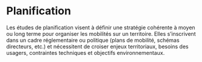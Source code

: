 # Planification
Les études de planification visent à définir une stratégie cohérente à moyen ou long terme pour organiser les mobilités sur un territoire. Elles s’inscrivent dans un cadre réglementaire ou politique (plans de mobilité, schémas directeurs, etc.) et nécessitent de croiser enjeux territoriaux, besoins des usagers, contraintes techniques et objectifs environnementaux.
